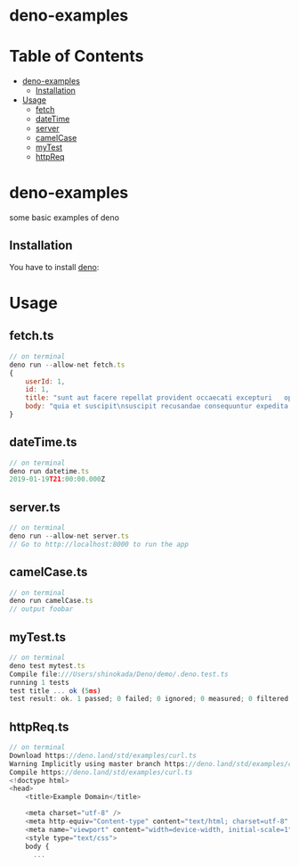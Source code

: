 # deno-examples

# Table of Contents

- [deno-examples](#deno-examples)
  - [Installation](#installation)
- [Usage](#usage)
  - [fetch](##fetch.ts)
  - [dateTime](##dateTime.ts)
  - [server](##server.ts)
  - [camelCase](##camelCase.ts)
  - [myTest](##myTest.ts)
  - [httpReq](##httpReq.ts)

# deno-examples

some basic examples of deno

## Installation

You have to install [deno](https://deno.land/#installation):

# Usage

## fetch.ts

```javascript
// on terminal
deno run --allow-net fetch.ts
{
    userId: 1,
    id: 1,
    title: "sunt aut facere repellat provident occaecati excepturi   optio reprehenderit",
    body: "quia et suscipit\nsuscipit recusandae consequuntur expedita et cum\nreprehenderit molestiae ut ut quas..."
}
```

## dateTime.ts

```javascript
// on terminal
deno run datetime.ts
2019-01-19T21:00:00.000Z
```

## server.ts

```javascript
// on terminal
deno run --allow-net server.ts
// Go to http://localhost:8000 to run the app
```

## camelCase.ts

```javascript
// on terminal
deno run camelCase.ts
// output foobar
```

## myTest.ts

```javascript
// on terminal
deno test mytest.ts
Compile file:///Users/shinokada/Deno/demo/.deno.test.ts
running 1 tests
test title ... ok (5ms)
test result: ok. 1 passed; 0 failed; 0 ignored; 0 measured; 0 filtered out (6ms)
```

## httpReq.ts

```javascript
// on terminal
Download https://deno.land/std/examples/curl.ts
Warning Implicitly using master branch https://deno.land/std/examples/curl.ts
Compile https://deno.land/std/examples/curl.ts
<!doctype html>
<head>
    <title>Example Domain</title>

    <meta charset="utf-8" />
    <meta http-equiv="Content-type" content="text/html; charset=utf-8" />
    <meta name="viewport" content="width=device-width, initial-scale=1" />
    <style type="text/css">
    body {
      ...
```
